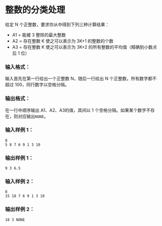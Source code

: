 # 整数的分类处理
给定 N 个正整数，要求你从中得到下列三种计算结果：

- A1 = 能被 3 整除的最大整数
- A2 = 存在整数 K 使之可以表示为 3K+1 的整数的个数
- A3 = 存在整数 K 使之可以表示为 3K+2 的所有整数的平均值（精确到小数点后 1 位）
### 输入格式：
输入首先在第一行给出一个正整数 N，随后一行给出 N 个正整数。所有数字都不超过 100，同行数字以空格分隔。

### 输出格式：
在一行中顺序输出 A1、A2、A3的值，其间以 1 个空格分隔。如果某个数字不存在，则对应输出`NONE`。

### 输入样例 1：
```
8
5 8 7 6 9 1 3 10
```
### 输出样例 1：
```
9 3 6.5
```
### 输入样例 2：
```
8
15 18 7 6 9 1 3 10
```
### 输出样例 2：
```
18 3 NONE
```